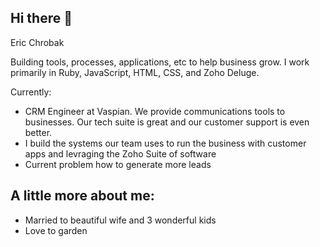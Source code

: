 ## Hi there 👋

Eric Chrobak

Building tools, processes, applications, etc to help business grow. I work primarily in Ruby, JavaScript, HTML, CSS, and Zoho Deluge. 

Currently:
- CRM Engineer at Vaspian. We provide communications tools to businesses. Our tech suite is great and our customer support is even better.
- I build the systems our team uses to run the business with customer apps and levraging the Zoho Suite of software
- Current problem how to generate more leads

A little more about me:
-
- Married to beautiful wife and 3 wonderful kids
- Love to garden
